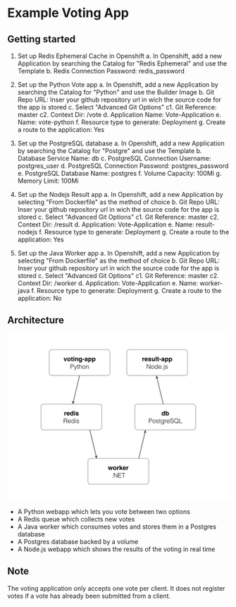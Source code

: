 Example Voting App
==================

Getting started
---------------

1. Set up Redis Ephemeral Cache in Openshift
    a. In Openshift, add a new Application by searching the Catalog for "Redis Ephemeral" and use the Template
    b. Redis Connection Password: redis_password

2. Set up the Python Vote app
    a. In Openshift, add a new Application by searching the Catalog for "Python" and use the Builder Image
    b. Git Repo URL: Inser your github repository url in wich the source code for the app is stored
    c. Select "Advanced Git Options"
        c1. Git Reference: master
        c2. Context Dir: /vote
    d. Application Name: Vote-Application
    e. Name: vote-python
    f. Resource type to generate: Deployment
    g. Create a route to the application: Yes

3. Set up the PostgreSQL database
    a. In Openshift, add a new Application by searching the Catalog for "Postgre" and use the Template
    b. Database Service Name: db
    c. PostgreSQL Connection Username: postgres_user
    d. PostgreSQL Connection Password: postgres_password
    e. PostgreSQL Database Name: postgres
    f. Volume Capacity: 100Mi
    g. Memory Limit: 100Mi

4. Set up the Nodejs Result app
    a. In Openshift, add a new Application by selecting "From Dockerfile" as the method of choice
    b. Git Repo URL: Inser your github repository url in wich the source code for the app is stored
    c. Select "Advanced Git Options"
        c1. Git Reference: master
        c2. Context Dir: /result
    d. Application: Vote-Application
    e. Name: result-nodejs
    f. Resource type to generate: Deployment
    g. Create a route to the application: Yes

5. Set up the Java Worker app
    a. In Openshift, add a new Application by selecting "From Dockerfile" as the method of choice
    b. Git Repo URL: Inser your github repository url in wich the source code for the app is stored
    c. Select "Advanced Git Options"
        c1. Git Reference: master
        c2. Context Dir: /worker
    d. Application: Vote-Application
    e. Name: worker-java
    f. Resource type to generate: Deployment
    g. Create a route to the application: No

Architecture
-----

![Architecture diagram](architecture.png)

* A Python webapp which lets you vote between two options
* A Redis queue which collects new votes
* A Java worker which consumes votes and stores them in a Postgres database
* A Postgres database backed by a volume
* A Node.js webapp which shows the results of the voting in real time


Note
----

The voting application only accepts one vote per client. It does not register votes if a vote has already been submitted from a client.